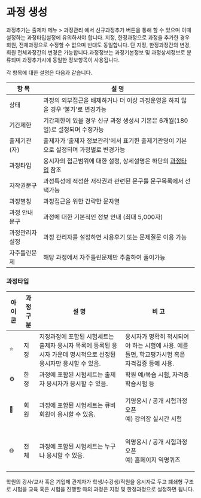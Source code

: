 # 과정 생성

과정추가는 출제자 메뉴 > 과정관리 에서 신규과정추가 버튼을 통해 할 수 있으며 이때 설정하는 과정타입설정에 유의하셔야 합니다. 지정, 한정과정으로 과정을 추가한 경우 회원, 전체과정으로 수정할 수 없으며 반대도 동일합니다. 단 지정, 한정과정간의 변경, 회원 전체과정간의 변경은 가능합니다.과정정보는 과정기본정보 및 과정상세정보로 분류되며 과정추가시에 동일한 정보항목이 사용됩니다.

각 항목에 대한 설명은 다음과 같습니다.

| 항 목     | 설 명                                                     |
| ------- | ------------------------------------------------------- |
| 상태      | 과정의 외부접근을 배제하거나 더 이상 과정운영을 하지 않을 경우 ‘불가'로 변경가능          |
| 기간제한    | 기간제한이 있을 경우 신규 과정 생성시 기본은 6개월(180일)로 설정되며 수정가능          |
| 출제기관(자) | 출제자가 ‘출제자 정보관리'에서 표기한 출제기관명이 기본으로 설정되며 과정별로 변경가능        |
| 과정타입    | 응시자의 접근범위에 대한 설정, 상세설명은 하단의 [과정타입](add.md#undefined) 참조 |
| 저작권문구   | 과정특성에 적정한 저작권과 관련된 문구를 문구목록에서 선택가능                      |
| 과정별칭    | 과정접근을 위한 간략한 문자열                                        |
| 과정 안내문구 | 과정에 대한 기본적인 정보 안내 (최대 5,000자)                           |
| 과정관리자설정 | 과정 관리자를 설정하면 사용후기 또는 문제질문 이용 가능                         |
| 자주틀린문제  | 해당 과정에서 자주틀린문제만 추출하여 풀이가능                               |

### 과정타입

| 아이콘 | 과정구분     | 설 명                                                              | 비 고                                                    |
| --- | -------- | ---------------------------------------------------------------- | ------------------------------------------------------ |
| ⭐   | 지정       | 지정과정에 포함된 시험세트는 출제자 응시자 목록에 등록된 응시자 가운데 명시적으로 선정된 응시자만 응시할 수 있음. | 응시자가 명확히 적시되어야 하는 시험에 사용. 예를 들면, 학교평가시험 혹은 자격검증 등에 사용. |
| ⚙️  | 한정       | 과정에 포함된 시험세트는 출제자 응시자가 응시할 수 있음.                                 | 학원 예/복습 시험, 자격증 학습시험 등                                 |
| 👤  | 회원       | 과정에 포함된 시험세트는 큐비 회원이 응시할 수 있음.                                   | <p>기명응시 / 공개 시험과정 오픈<br>예) 강의장 실시간 시험</p>              |
| 🌐  | 전체       | 과정에 포함된 시험세트는 누구나 응시할 수 있음.                                      | <p>익명응시 / 공개 시험과정 오픈<br>예) 홈페이지 익명퀴즈</p>               |

학원의 강사/교사 혹은 기업체 관계자가 학생/수강생/직원을 응시자로 두고 폐쇄형 구조로 시험을 교육 혹은 시험을 진행할 때의 과정은 지정 및 한정과정으로 설정하면 됩니다.
